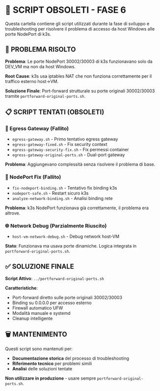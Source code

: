 # 📁 SCRIPT OBSOLETI - FASE 6

Questa cartella contiene gli script utilizzati durante la fase di sviluppo e troubleshooting per risolvere il problema di accesso da host Windows alle porte NodePort di k3s.

## 🎯 PROBLEMA RISOLTO

**Problema**: Le porte NodePort 30002/30003 di k3s funzionavano solo da DEV_VM ma non da host Windows.

**Root Cause**: k3s usa iptables NAT che non funziona correttamente per il traffico esterno host→VM.

**Soluzione Finale**: Port-forward strutturale su porte originali 30002/30003 tramite `portforward-original-ports.sh`.

## 📋 SCRIPT TENTATI (OBSOLETI)

### 🚪 Egress Gateway (Fallito)
- `egress-gateway.sh` - Primo tentativo egress gateway
- `egress-gateway-fixed.sh` - Fix security context
- `egress-gateway-security-fix.sh` - Fix permessi container  
- `egress-gateway-original-ports.sh` - Dual-port gateway

**Problema**: Aggiungevano complessità senza risolvere il problema di base.

### 🔧 NodePort Fix (Fallito)
- `fix-nodeport-binding.sh` - Tentativo fix binding k3s
- `nodeport-safe.sh` - Restart sicuro k3s
- `analyze-network-binding.sh` - Analisi binding rete

**Problema**: k3s NodePort funzionava già correttamente, il problema era altrove.

### 🌐 Network Debug (Parzialmente Riuscito)
- `host-vm-network-debug.sh` - Debug network host-VM

**Stato**: Funzionava ma usava porte dinamiche. Logica integrata in `portforward-original-ports.sh`.

## ✅ SOLUZIONE FINALE

**Script Attivo**: `../portforward-original-ports.sh`

**Caratteristiche**:
- Port-forward diretto sulle porte originali 30002/30003
- Binding su 0.0.0.0 per accesso esterno
- Firewall automatico UFW
- Modalità manuale e systemd
- Cleanup intelligente

## 🗑️ MANTENIMENTO

Questi script sono mantenuti per:
- **Documentazione storica** del processo di troubleshooting
- **Riferimento tecnico** per problemi simili
- **Analisi** delle soluzioni tentate

**Non utilizzare in produzione** - usare sempre `portforward-original-ports.sh`.
